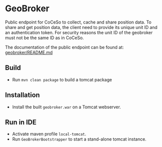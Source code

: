 # GeoBroker

Public endpoint for CoCeSo to collect, cache and share position data.
To share and get position data, the client need to provide its unique unit ID and an authentication token.
For security reasons the unit ID of the geobroker must not be the same ID as in CoCeSo.

The documentation of the public endpoint can be found at: [geobroker/README.md](geobroker/README.md)

## Build

* Run `mvn clean package` to build a tomcat package

## Installation

* Install the built `geobroker.war` on a Tomcat webserver.

## Run in IDE

* Activate maven profile `local-tomcat`.
* Run `GeoBrokerBootstrapper` to start a stand-alone tomcat instance.
